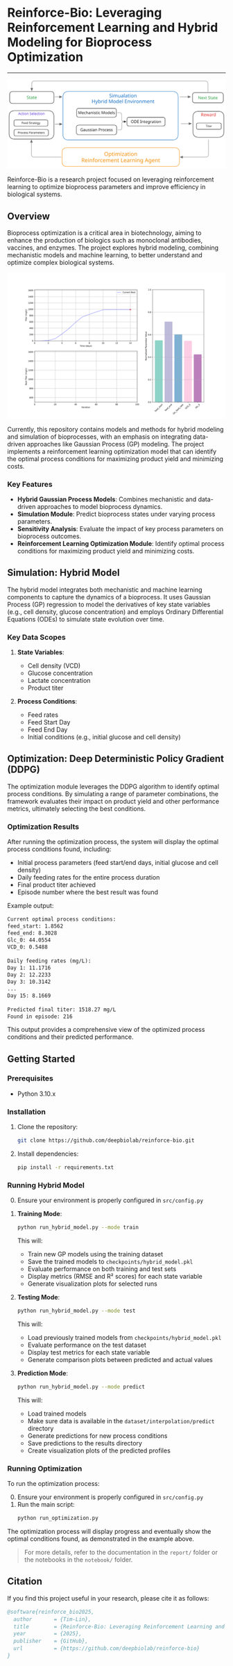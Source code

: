 # Reinforce-Bio: Leveraging Reinforcement Learning and Hybrid Modeling for Bioprocess Optimization
---

![model-arch](./assets/reinforce-bio.svg)

Reinforce-Bio is a research project focused on leveraging reinforcement learning to optimize bioprocess parameters and improve efficiency in biological systems. 

## Overview

Bioprocess optimization is a critical area in biotechnology, aiming to enhance the production of biologics such as monoclonal antibodies, vaccines, and enzymes. The project explores hybrid modeling, combining mechanistic models and machine learning, to better understand and optimize complex biological systems.

![](./assets/optimization_progress.gif)

Currently, this repository contains models and methods for hybrid modeling and simulation of bioprocesses, with an emphasis on integrating data-driven approaches like Gaussian Process (GP) modeling. The project implements a reinforcement learning optimization model that can identify the optimal process conditions for maximizing product yield and minimizing costs.

### Key Features

- **Hybrid Gaussian Process Models**: Combines mechanistic and data-driven approaches to model bioprocess dynamics.
- **Simulation Module**: Predict bioprocess states under varying process parameters.
- **Sensitivity Analysis**: Evaluate the impact of key process parameters on bioprocess outcomes.
- **Reinforcement Learning Optimization Module**: Identify optimal process conditions for maximizing product yield and minimizing costs.

## Simulation: Hybrid Model

The hybrid model integrates both mechanistic and machine learning components to capture the dynamics of a bioprocess. It uses Gaussian Process (GP) regression to model the derivatives of key state variables (e.g., cell density, glucose concentration) and employs Ordinary Differential Equations (ODEs) to simulate state evolution over time.

### Key Data Scopes

1. **State Variables**:
   - Cell density (VCD)
   - Glucose concentration
   - Lactate concentration
   - Product titer

2. **Process Conditions**:
   - Feed rates
   - Feed Start Day
   - Feed End Day
   - Initial conditions (e.g., initial glucose and cell density)

## Optimization: Deep Deterministic Policy Gradient (DDPG)

The optimization module leverages the DDPG algorithm to identify optimal process conditions. By simulating a range of parameter combinations, the framework evaluates their impact on product yield and other performance metrics, ultimately selecting the best conditions.

### Optimization Results

After running the optimization process, the system will display the optimal process conditions found, including:

- Initial process parameters (feed start/end days, initial glucose and cell density)
- Daily feeding rates for the entire process duration
- Final product titer achieved
- Episode number where the best result was found

Example output:
```
Current optimal process conditions:
feed_start: 1.8562
feed_end: 8.3028
Glc_0: 44.0554
VCD_0: 0.5488

Daily feeding rates (mg/L):
Day 1: 11.1716
Day 2: 12.2233
Day 3: 10.3142
...
Day 15: 8.1669

Predicted final titer: 1518.27 mg/L
Found in episode: 216
```

This output provides a comprehensive view of the optimized process conditions and their predicted performance.

## Getting Started

### Prerequisites

- Python 3.10.x

### Installation

1. Clone the repository:
   ```bash
   git clone https://github.com/deepbiolab/reinforce-bio.git
   ```
2. Install dependencies:
   ```bash
   pip install -r requirements.txt
   ```

### Running Hybrid Model

0. Ensure your environment is properly configured in `src/config.py`

1. **Training Mode**:
   ```bash
   python run_hybrid_model.py --mode train
   ```
   This will:
   - Train new GP models using the training dataset
   - Save the trained models to `checkpoints/hybrid_model.pkl`
   - Evaluate performance on both training and test sets
   - Display metrics (RMSE and R² scores) for each state variable
   - Generate visualization plots for selected runs

2. **Testing Mode**:
   ```bash
   python run_hybrid_model.py --mode test
   ```
   This will:
   - Load previously trained models from `checkpoints/hybrid_model.pkl`
   - Evaluate performance on the test dataset
   - Display test metrics for each state variable
   - Generate comparison plots between predicted and actual values

3. **Prediction Mode**:
   ```bash
   python run_hybrid_model.py --mode predict
   ```
   This will:
   - Load trained models
   - Make sure data is available in the `dataset/interpolation/predict` directory
   - Generate predictions for new process conditions
   - Save predictions to the results directory
   - Create visualization plots of the predicted profiles

### Running Optimization

To run the optimization process:

0. Ensure your environment is properly configured in `src/config.py`
1. Run the main script:
   ```bash
   python run_optimization.py
   ```

The optimization process will display progress and eventually show the optimal conditions found, as demonstrated in the example above.

> For more details, refer to the documentation in the `report/` folder or the notebooks in the `notebook/` folder.

## Citation

If you find this project useful in your research, please cite it as follows:
```bibtex
@software{reinforce_bio2025,
  author       = {Tim-Lin},
  title        = {Reinforce-Bio: Leveraging Reinforcement Learning and Hybrid Modeling for Bioprocess Optimization},
  year         = {2025},
  publisher    = {GitHub},
  url          = {https://github.com/deepbiolab/reinforce-bio}
}
```